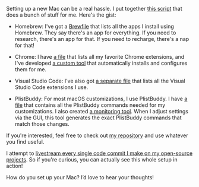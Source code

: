 Setting up a new Mac can be a real hassle. I put together [this script](https://github.com/8ta4/chezmoi/blob/60ab9d48c328362f72d6cd79bac0b1fa35a23eaa/install.sh) that does a bunch of stuff for me. Here's the gist:

- Homebrew: I've got a [Brewfile](https://github.com/8ta4/chezmoi/blob/60ab9d48c328362f72d6cd79bac0b1fa35a23eaa/Brewfile) that lists all the apps I install using Homebrew. They say there's an app for everything. If you need to research, there's an app for that. If you need to recharge, there's a nap for that!

- Chrome: I have [a file](https://github.com/8ta4/chezmoi/blob/60ab9d48c328362f72d6cd79bac0b1fa35a23eaa/extension.sh) that lists all my favorite Chrome extensions, and I've developed [a custom tool](https://github.com/8ta4/extension) that automatically installs and configures them for me.

- Visual Studio Code: I've also got [a separate file](https://github.com/8ta4/chezmoi/blob/60ab9d48c328362f72d6cd79bac0b1fa35a23eaa/code.sh) that lists all the Visual Studio Code extensions I use.

- PlistBuddy: For most macOS customizations, I use PlistBuddy. I have [a file](https://github.com/8ta4/chezmoi/blob/60ab9d48c328362f72d6cd79bac0b1fa35a23eaa/preferences.sh) that contains all the PlistBuddy commands needed for my customizations. I also created [a monitoring tool](https://github.com/8ta4/plist). When I adjust settings via the GUI, this tool generates the exact PlistBuddy commands that match those changes.

If you're interested, feel free to check out [my repository](https://github.com/8ta4/chezmoi) and use whatever you find useful.

I attempt to [livestream every single code commit I make on my open-source projects](https://www.youtube.com/@8ta4/streams). So if you're curious, you can actually see this whole setup in action!

How do you set up your Mac? I’d love to hear your thoughts!
